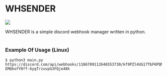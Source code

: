 # WHSENDER

![](https://i.imgur.com/S0RLm7F.png)

WHSENDER is a simple discord webhook manager written in python.<br><br>

### Example Of Usage (Linux)

```
$ python3 main.py https://discord.com/api/webhooks/1186709112646553730/kf9PZl4UG17TbFKPQNIMhE0RxMPD9zacNyQhRi-EMQkofY0ff-6yqTrzuvpG3FQje48k
```
